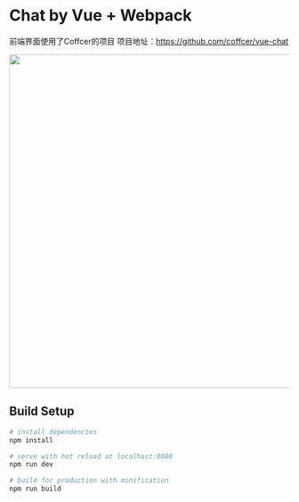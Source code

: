 # Chat by Vue + Webpack

前端界面使用了Coffcer的项目
项目地址：https://github.com/coffcer/vue-chat

<img width="600" src="https://github.com/Coffcer/vue-chat/blob/master/intro.jpg">

## Build Setup

``` bash
# install dependencies
npm install

# serve with hot reload at localhost:8080
npm run dev

# build for production with minification
npm run build
```
